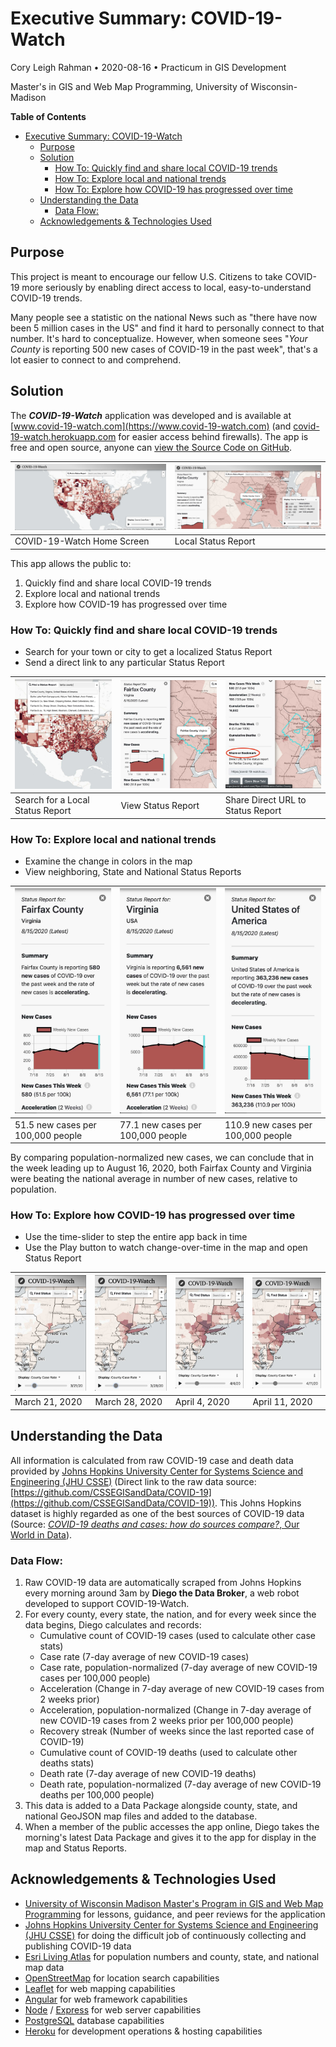 
# Executive Summary: COVID-19-Watch

Cory Leigh Rahman • 2020-08-16 • Practicum in GIS Development

Master's in GIS and Web Map Programming, University of Wisconsin-Madison

**Table of Contents**

- [Executive Summary: COVID-19-Watch](#executive-summary-covid-19-watch)
  - [Purpose](#purpose)
  - [Solution](#solution)
    - [How To: Quickly find and share local COVID-19 trends](#how-to-quickly-find-and-share-local-covid-19-trends)
    - [How To: Explore local and national trends](#how-to-explore-local-and-national-trends)
    - [How To: Explore how COVID-19 has progressed over time](#how-to-explore-how-covid-19-has-progressed-over-time)
  - [Understanding the Data](#understanding-the-data)
    - [Data Flow:](#data-flow)
  - [Acknowledgements & Technologies Used](#acknowledgements--technologies-used)

## Purpose

This project is meant to encourage our fellow U.S. Citizens to take COVID-19 more seriously by enabling direct access to local, easy-to-understand COVID-19 trends.

Many people see a statistic on the national News such as "there have now been 5 million cases in the US" and find it hard to personally connect to that number. It's hard to conceptualize. However, when someone sees "*Your County* is reporting 500 new cases of COVID-19 in the past week", that's a lot easier to connect to and comprehend.

## Solution

The ***COVID-19-Watch*** application was developed and is available at [www.covid-19-watch.com](https://www.covid-19-watch.com) (and [covid-19-watch.herokuapp.com](http://covid-19-watch.herokuapp.com) for easier access behind firewalls). The app is free and open source, anyone can [view the Source Code on GitHub](https://github.com/CoryLR/COVID-19-Trend-Map).

| ![COVID-19-Watch Home Screen](img/app-wide-us-0.jpg) | ![Local COVID-19 Status Report](img/app-wide-county-3.jpg) |
| ---------------------------------------------------- | ---------------------------------------------------------- |
| COVID-19-Watch Home Screen                           | Local Status Report                                        |

This app allows the public to:

1. Quickly find and share local COVID-19 trends
2. Explore local and national trends
3. Explore how COVID-19 has progressed over time

### How To: Quickly find and share local COVID-19 trends

- Search for your town or city to get a localized Status Report
- Send a direct link to any particular Status Report

| ![Search for a Local Status Report](img/function1-find-and-share-1.jpg) | ![View Status Report](img/function1-find-and-share-2.jpg) | ![Share Direct URL to Status Report](img/function1-find-and-share-3.jpg) |
| ----------------------------------------------------------------------- | --------------------------------------------------------- | ------------------------------------------------------------------------ |
| Search for a Local Status Report                                        | View Status Report                                        | Share Direct URL to Status Report                                        |

### How To: Explore local and national trends

- Examine the change in colors in the map
- View neighboring, State and National Status Reports

| ![Fairfax County Status Report](img/function2-scale-1.jpg) | ![Virginia Status Report](img/function2-scale-2.jpg) | ![US Status Report](img/function2-scale-3.jpg) |
| ---------------------------------------------------------- | ---------------------------------------------------- | ---------------------------------------------- |
| 51.5 new cases per 100,000 people                          | 77.1 new cases per 100,000 people                    | 110.9 new cases per 100,000 people             |

By comparing population-normalized new cases, we can conclude that in the week leading up to August 16, 2020, both Fairfax County and Virginia were beating the national average in number of new cases, relative to population.

### How To: Explore how COVID-19 has progressed over time

- Use the time-slider to step the entire app back in time
- Use the Play button to watch change-over-time in the map and open Status Report

| ![March 21, 2020](img/function3-change-over-time-1.jpg) | ![March 28, 2020](img/function3-change-over-time-2.jpg) | ![April 4, 2020](img/function3-change-over-time-3.jpg) | ![April 11, 2020](img/function3-change-over-time-4.jpg) |
| ------------------------------------------------------- | ------------------------------------------------------- | ------------------------------------------------------ | ------------------------------------------------------- |
| March 21, 2020                                          | March 28, 2020                                          | April 4, 2020                                          | April 11, 2020                                          |

## Understanding the Data

All information is calculated from raw COVID-19 case and death data provided by [Johns Hopkins University Center for Systems Science and Engineering (JHU CSSE)](https://systems.jhu.edu/) (Direct link to the raw data source: [https://github.com/CSSEGISandData/COVID-19](https://github.com/CSSEGISandData/COVID-19)). This Johns Hopkins dataset is highly regarded as one of the best sources of COVID-19 data (Source: [*COVID-19 deaths and cases: how do sources compare?*, Our World in Data](https://ourworldindata.org/covid-sources-comparison)).

### Data Flow:

1. Raw COVID-19 data are automatically scraped from Johns Hopkins every morning around 3am by **Diego the Data Broker**, a web robot developed to support COVID-19-Watch.
2. For every county, every state, the nation, and for every week since the data begins, Diego calculates and records:
   - Cumulative count of COVID-19 cases (used to calculate other case stats)
   - Case rate (7-day average of new COVID-19 cases)
   - Case rate, population-normalized (7-day average of new COVID-19 cases per 100,000 people)
   - Acceleration (Change in 7-day average of new COVID-19 cases from 2 weeks prior)
   - Acceleration, population-normalized (Change in 7-day average of new COVID-19 cases from 2 weeks prior per 100,000 people)
   - Recovery streak (Number of weeks since the last reported case of COVID-19)
   - Cumulative count of COVID-19 deaths (used to calculate other deaths stats)
   - Death rate (7-day average of new COVID-19 deaths)
   - Death rate, population-normalized (7-day average of new COVID-19 deaths per 100,000 people)
   <!-- - Death acceleration (Change in 7-day average of new COVID-19 deaths from 2 weeks prior) -->
   <!-- - Death acceleration, normalized (Change in 7-day average of new COVID-19 deaths from 2 weeks prior per 100,000 people) -->
3. This data is added to a Data Package alongside county, state, and national GeoJSON map files and added to the database.
4. When a member of the public accesses the app online, Diego takes the morning's latest Data Package and gives it to the app for display in the map and Status Reports.

## Acknowledgements & Technologies Used

- [University of Wisconsin Madison Master's Program in GIS and Web Map Programming](https://geography.wisc.edu/gis/onlinemasters/) for lessons, guidance, and peer reviews for the application
- [Johns Hopkins University Center for Systems Science and Engineering (JHU CSSE)](https://systems.jhu.edu/) for doing the difficult job of continuously collecting and publishing COVID-19 data
- [Esri Living Atlas](https://livingatlas.arcgis.com/en/) for population numbers and county, state, and national map data
- [OpenStreetMap](https://www.openstreetmap.org/) for location search capabilities
- [Leaflet](https://leafletjs.com) for web mapping capabilities
- [Angular](https://angular.io) for web framework capabilities
- [Node](https://nodejs.org/) / [Express](https://expressjs.com) for web server capabilities
- [PostgreSQL](https://www.postgresql.org) database capabilities
- [Heroku](https://www.heroku.com) for development operations & hosting capabilities
